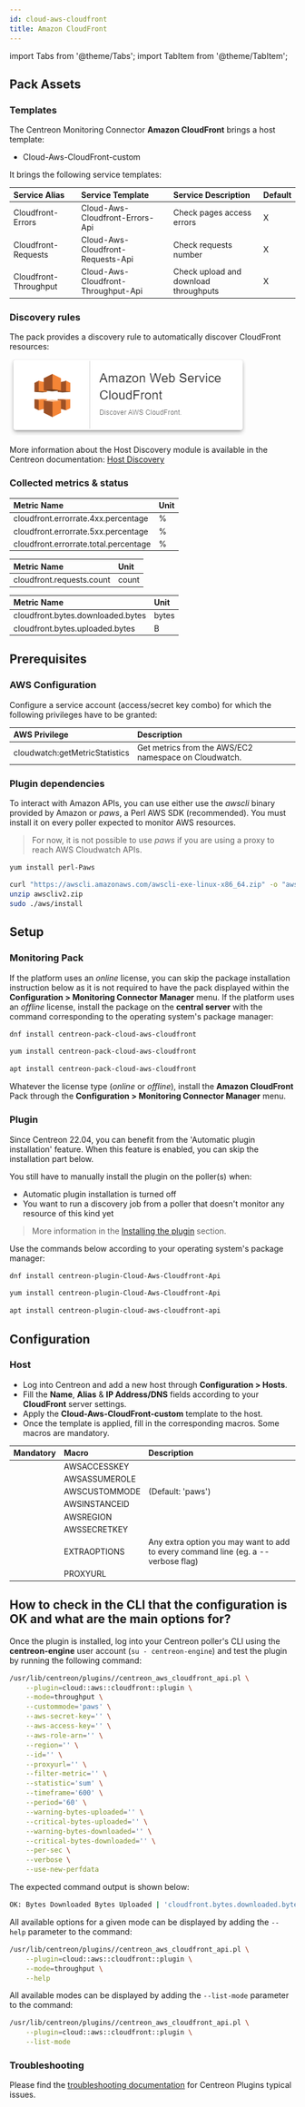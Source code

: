 ```yaml
---
id: cloud-aws-cloudfront
title: Amazon CloudFront
---
```

import Tabs from '@theme/Tabs';
import TabItem from '@theme/TabItem';


## Pack Assets

### Templates

The Centreon Monitoring Connector **Amazon CloudFront** brings a host template:

* Cloud-Aws-CloudFront-custom

It brings the following service templates:

| Service Alias         | Service Template                    | Service Description                   | Default |
|:----------------------|:------------------------------------|:--------------------------------------|:--------|
| Cloudfront-Errors     | Cloud-Aws-Cloudfront-Errors-Api     | Check pages access errors             | X       |
| Cloudfront-Requests   | Cloud-Aws-Cloudfront-Requests-Api   | Check requests number                 | X       |
| Cloudfront-Throughput | Cloud-Aws-Cloudfront-Throughput-Api | Check upload and download throughputs | X       |

### Discovery rules

The pack provides a discovery rule to automatically discover CloudFront resources:

![image](../../../assets/integrations/plugin-packs/procedures/cloud-aws-cloudfront-provider.png)

More information about the Host Discovery module is available in the Centreon documentation: [Host Discovery](/docs/monitoring/discovery/hosts-discovery)

### Collected metrics & status

<Tabs groupId="sync">
<TabItem value="Cloudfront-Errors" label="Cloudfront-Errors">

| Metric Name                           | Unit  |
|:--------------------------------------|:------|
| cloudfront.errorrate.4xx.percentage   | %     |
| cloudfront.errorrate.5xx.percentage   | %     |
| cloudfront.errorrate.total.percentage | %     |

</TabItem>
<TabItem value="Cloudfront-Requests" label="Cloudfront-Requests">

| Metric Name               | Unit  |
|:--------------------------|:------|
| cloudfront.requests.count | count |

</TabItem>
<TabItem value="Cloudfront-Throughput" label="Cloudfront-Throughput">

| Metric Name                       | Unit  |
|:----------------------------------|:------|
| cloudfront.bytes.downloaded.bytes | bytes |
| cloudfront.bytes.uploaded.bytes   | B     |

</TabItem>
</Tabs>

## Prerequisites

### AWS Configuration

Configure a service account (access/secret key combo) for which the following privileges have to be granted:

| AWS Privilege                  | Description                                                     |
| :----------------------------- | :-------------------------------------------------------------- |
| cloudwatch:getMetricStatistics | Get metrics from the AWS/EC2 namespace on Cloudwatch.           |

### Plugin dependencies

To interact with Amazon APIs, you can use either use the *awscli* binary provided by Amazon or *paws*, a Perl AWS SDK (recommended). You must install it on every poller expected to monitor AWS resources.

> For now, it is not possible to use *paws* if you are using a proxy to reach AWS Cloudwatch APIs.

<Tabs groupId="sync">
<TabItem value="perl-Paws-installation" label="perl-Paws-installation">

```bashn
yum install perl-Paws
```

</TabItem>
<TabItem value="aws-cli-installation" label="aws-cli-installation">

```bash
curl "https://awscli.amazonaws.com/awscli-exe-linux-x86_64.zip" -o "awscliv2.zip"
unzip awscliv2.zip
sudo ./aws/install
```

</TabItem>
</Tabs>

## Setup

### Monitoring Pack

If the platform uses an *online* license, you can skip the package installation
instruction below as it is not required to have the pack displayed within the
**Configuration > Monitoring Connector Manager** menu.
If the platform uses an *offline* license, install the package on the **central server**
with the command corresponding to the operating system's package manager:

<Tabs groupId="sync">
<TabItem value="Alma / RHEL / Oracle Linux 8" label="Alma / RHEL / Oracle Linux 8">

```bash
dnf install centreon-pack-cloud-aws-cloudfront
```

</TabItem>
<TabItem value="CentOS 7" label="CentOS 7">

```bash
yum install centreon-pack-cloud-aws-cloudfront
```

</TabItem>
<TabItem value="Debian 11" label="Debian 11">

```bash
apt install centreon-pack-cloud-aws-cloudfront
```

</TabItem>
</Tabs>

Whatever the license type (*online* or *offline*), install the **Amazon CloudFront** Pack through
the **Configuration > Monitoring Connector Manager** menu.

### Plugin

Since Centreon 22.04, you can benefit from the 'Automatic plugin installation' feature.
When this feature is enabled, you can skip the installation part below.

You still have to manually install the plugin on the poller(s) when:
- Automatic plugin installation is turned off
- You want to run a discovery job from a poller that doesn't monitor any resource of this kind yet

> More information in the [Installing the plugin](/docs/monitoring/pluginpacks/#installing-the-plugin) section.

Use the commands below according to your operating system's package manager:

<Tabs groupId="sync">
<TabItem value="Alma / RHEL / Oracle Linux 8" label="Alma / RHEL / Oracle Linux 8">

```bash
dnf install centreon-plugin-Cloud-Aws-Cloudfront-Api
```

</TabItem>
<TabItem value="CentOS 7" label="CentOS 7">

```bash
yum install centreon-plugin-Cloud-Aws-Cloudfront-Api
```

</TabItem>
<TabItem value="Debian 11" label="Debian 11">

```bash
apt install centreon-plugin-cloud-aws-cloudfront-api
```

</TabItem>
</Tabs>

## Configuration

### Host

* Log into Centreon and add a new host through **Configuration > Hosts**.
* Fill the **Name**, **Alias** & **IP Address/DNS** fields according to your **CloudFront** server settings.
* Apply the **Cloud-Aws-CloudFront-custom** template to the host.
* Once the template is applied, fill in the corresponding macros. Some macros are mandatory.

| Mandatory   | Macro         | Description                                                                            |
|:------------|:--------------|:---------------------------------------------------------------------------------------|
|             | AWSACCESSKEY  |                                                                                        |
|             | AWSASSUMEROLE |                                                                                        |
|             | AWSCUSTOMMODE | (Default: 'paws')                                                                      |
|             | AWSINSTANCEID |                                                                                        |
|             | AWSREGION     |                                                                                        |
|             | AWSSECRETKEY  |                                                                                        |
|             | EXTRAOPTIONS  | Any extra option you may want to add to every command line (eg. a --verbose flag)      |
|             | PROXYURL      |                                                                                        |

## How to check in the CLI that the configuration is OK and what are the main options for?

Once the plugin is installed, log into your Centreon poller's CLI using the
**centreon-engine** user account (`su - centreon-engine`) and test the plugin by
running the following command:

```bash
/usr/lib/centreon/plugins//centreon_aws_cloudfront_api.pl \
    --plugin=cloud::aws::cloudfront::plugin \
    --mode=throughput \
    --custommode='paws' \
    --aws-secret-key='' \
    --aws-access-key='' \
    --aws-role-arn='' \
    --region='' \
    --id='' \
    --proxyurl='' \
    --filter-metric='' \
    --statistic='sum' \
    --timeframe='600' \
    --period='60' \
    --warning-bytes-uploaded='' \
    --critical-bytes-uploaded='' \
    --warning-bytes-downloaded='' \
    --critical-bytes-downloaded='' \
    --per-sec \
    --verbose \
    --use-new-perfdata
```

The expected command output is shown below:

```bash
OK: Bytes Downloaded Bytes Uploaded | 'cloudfront.bytes.downloaded.bytes'=9000;;;; 'cloudfront.bytes.uploaded.bytes'=9000B;;;; 
```

All available options for a given mode can be displayed by adding the
`--help` parameter to the command:

```bash
/usr/lib/centreon/plugins//centreon_aws_cloudfront_api.pl \
    --plugin=cloud::aws::cloudfront::plugin \
    --mode=throughput \
    --help
```

All available modes can be displayed by adding the `--list-mode` parameter to
the command:

```bash
/usr/lib/centreon/plugins//centreon_aws_cloudfront_api.pl \
    --plugin=cloud::aws::cloudfront::plugin \
    --list-mode
```

### Troubleshooting

Please find the [troubleshooting documentation](../getting-started/how-to-guides/troubleshooting-plugins.md)
for Centreon Plugins typical issues.